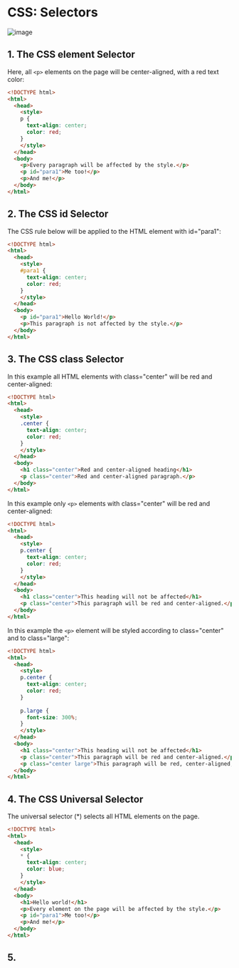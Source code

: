# CSS: Selectors

![image](https://github.com/luiscoco/CSS_Selectors/assets/32194879/88bf930a-ff76-415f-ab42-daca885b6972)

## 1. The CSS element Selector

Here, all ```<p>``` elements on the page will be center-aligned, with a red text color: 

```html
<!DOCTYPE html>
<html>
  <head>
    <style>
    p {
      text-align: center;
      color: red;
    } 
    </style>
  </head>
  <body>
    <p>Every paragraph will be affected by the style.</p>
    <p id="para1">Me too!</p>
    <p>And me!</p>
  </body>
</html>
```

## 2. The CSS id Selector

The CSS rule below will be applied to the HTML element with id="para1": 

```html
<!DOCTYPE html>
<html>
  <head>
    <style>
    #para1 {
      text-align: center;
      color: red;
    }
    </style>
  </head>
  <body>
    <p id="para1">Hello World!</p>
    <p>This paragraph is not affected by the style.</p>
  </body>
</html>
```

## 3. The CSS class Selector

In this example all HTML elements with class="center" will be red and center-aligned: 

```html
<!DOCTYPE html>
<html>
  <head>
    <style>
    .center {
      text-align: center;
      color: red;
    }
    </style>
  </head>
  <body>
    <h1 class="center">Red and center-aligned heading</h1>
    <p class="center">Red and center-aligned paragraph.</p> 
  </body>
</html>
```

In this example only ```<p>``` elements with class="center" will be red and center-aligned: 

```html
<!DOCTYPE html>
<html>
  <head>
    <style>
    p.center {
      text-align: center;
      color: red;
    }
    </style>
  </head>
  <body>
    <h1 class="center">This heading will not be affected</h1>
    <p class="center">This paragraph will be red and center-aligned.</p> 
  </body>
</html>
```

In this example the ```<p>``` element will be styled according to class="center" and to class="large": 

```html
<!DOCTYPE html>
<html>
  <head>
    <style>
    p.center {
      text-align: center;
      color: red;
    }
    
    p.large {
      font-size: 300%;
    }
    </style>
  </head>
  <body>
    <h1 class="center">This heading will not be affected</h1>
    <p class="center">This paragraph will be red and center-aligned.</p>
    <p class="center large">This paragraph will be red, center-aligned, and in a large font-size.</p> 
  </body>
</html>
```

## 4. The CSS Universal Selector

The universal selector (*) selects all HTML elements on the page.

```html
<!DOCTYPE html>
<html>
  <head>
    <style>
    * {
      text-align: center;
      color: blue;
    }
    </style>
  </head>
  <body>
    <h1>Hello world!</h1>
    <p>Every element on the page will be affected by the style.</p>
    <p id="para1">Me too!</p>
    <p>And me!</p>
  </body>
</html>
```

## 5. 




